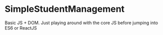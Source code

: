 # SimpleStudentManagement
Basic JS + DOM. Just playing around with the core JS before jumping into ES6 or ReactJS
